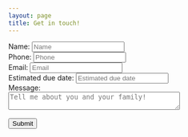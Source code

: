 ```yaml
---
layout: page
title: Get in touch!
---
```

<body>
  
<form name="Kinship Doula Contact Form" action="https://formspree.io/mnqdvndq" method="POST">
  
  Name: <input type="text" name="Name" placeholder="Name"><br>
  Phone: <input type="text" name="Phone" placeholder="Phone"><br>
  Email: <input type="email" name="_replyto" placeholder="Email"><br>
  Estimated due date: <input type="text" name="EDD" placeholder="Estimated due date"><br>
  Message: <br><textarea name="Message" placeholder="Tell me about you and your family!" cols="40"></textarea><br><br>
  <input type="submit" value="Submit">

</form>

</body>
